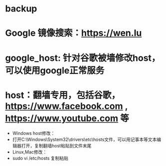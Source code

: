 backup
======
# Google 镜像搜索：https://wen.lu
# google_host: 针对谷歌被墙修改host，可以使用google正常服务
# host：翻墙专用，包括谷歌，https://www.facebook.com , https://www.youtube.com 等

* Windows host修改：
* 打开C:\Windows\System32\drivers\etc\hosts文件，可以用记事本等文本编辑器打开，复制翻墙host粘贴到文件末尾
* Linux,Mac修改：
* sudo vi /etc/hosts 复制粘贴
